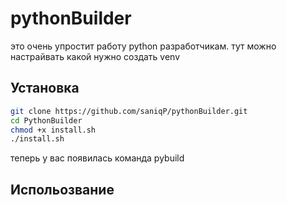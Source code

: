 # pythonBuilder

это очень упростит работу python разработчикам.
тут можно настрайвать какой нужно создать venv

## Установка

```zsh
git clone https://github.com/saniqP/pythonBuilder.git
cd PythonBuilder
chmod +x install.sh
./install.sh
```

теперь у вас появилась команда pybuild

## Испольозвание
